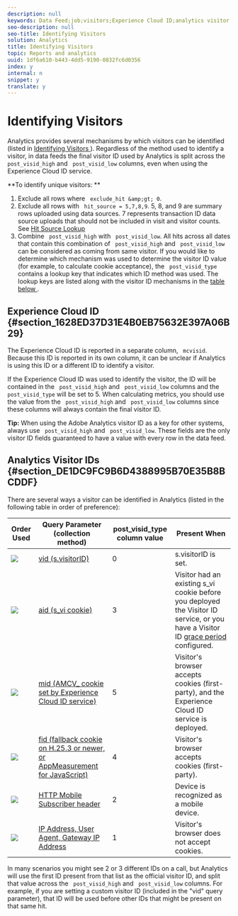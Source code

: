 ```yaml
---
description: null
keywords: Data Feed;job;visitors;Experience Cloud ID;analytics visitor id;identify
seo-description: null
seo-title: Identifying Visitors
solution: Analytics
title: Identifying Visitors
topic: Reports and analytics
uuid: 1df6a610-b443-4dd5-9190-0832fc6d0356
index: y
internal: n
snippet: y
translate: y
---
```


# Identifying Visitors

Analytics provides several mechanisms by which visitors can be identified (listed in [ Identifying Visitors ](datafeeds-visid.md#concept_BE966BABA7D0475BB706BC6676B8FA11)). Regardless of the method used to identify a visitor, in data feeds the final visitor ID used by Analytics is split across the ` post_visid_high` and ` post_visid_low` columns, even when using the Experience Cloud ID service. 

**To identify unique visitors: ** 

1. Exclude all rows where ` exclude_hit &amp;gt; 0`.
1. Exclude all rows with ` hit_source = 5,7,8,9`. 5, 8, and 9 are summary rows uploaded using data sources. 7 represents transaction ID data source uploads that should not be included in visit and visitor counts. See [ Hit Source Lookup ](datafeeds-hit-source.md#concept_FE4C114F6A524F7593D5CAC944C36C42)
1. Combine ` post_visid_high` with ` post_visid_low`. All hits across all dates that contain this combination of ` post_visid_high` and ` post_visid_low` can be considered as coming from same visitor.
If you would like to determine which mechanism was used to determine the visitor ID value (for example, to calculate cookie acceptance), the ` post_visid_type` contains a lookup key that indicates which ID method was used. The lookup keys are listed along with the visitor ID mechanisms in the [ table below ](datafeeds-visid.md#table_D267D36451F643D1BB68AF6FEAA6AD1A). 

## Experience Cloud ID {#section_1628ED37D31E4B0EB75632E397A06B29}

The Experience Cloud ID is reported in a separate column, ` mcvisid`. Because this ID is reported in its own column, it can be unclear if Analytics is using this ID or a different ID to identify a visitor. 

If the Experience Cloud ID was used to identify the visitor, the ID will be contained in the ` post_visid_high` and ` post_visid_low` columns and the ` post_visid_type` will be set to 5. When calculating metrics, you should use the value from the ` post_visid_high` and ` post_visid_low` columns since these columns will always contain the final visitor ID. 

**Tip:** When using the Adobe Analytics visitor ID as a key for other systems, always use ` post_visid_high` and ` post_visid_low`. These fields are the only visitor ID fields guaranteed to have a value with every row in the data feed. 

## Analytics Visitor IDs {#section_DE1DC9FC9B6D4388995B70E35B8BCDDF}

There are several ways a visitor can be identified in Analytics (listed in the following table in order of preference): 

|  Order Used  | Query Parameter (collection method)  | post_visid_type column value  | Present When  |
|---|---|---|---|
|   ![](graphics/step1_icon.png)  | [ vid (s.visitorID) ](http://marketing.adobe.com/resources/help/en_US/sc/implement/?f=visid_custom)  | 0  | s.visitorID is set.  |
|   ![](graphics/step2_icon.png)  | [ aid (s_vi cookie) ](http://marketing.adobe.com/resources/help/en_US/sc/implement/?f=visid_analytics)  | 3  | Visitor had an existing s_vi cookie before you deployed the Visitor ID service, or you have a Visitor ID [ grace period ](http://marketing.adobe.com/resources/help/en_US/mcvid/?f=mcvid_grace_period) configured.  |
|   ![](graphics/step3_icon.png)  | [ mid (AMCV_ cookie set by Experience Cloud ID service) ](http://marketing.adobe.com/resources/help/en_US/mcvid/)  | 5  | Visitor's browser accepts cookies (first-party), and the Experience Cloud ID service is deployed.  |
|   ![](graphics/step4_icon.png)  | [ fid (fallback cookie on H.25.3 or newer, or AppMeasurement for JavaScript) ](http://marketing.adobe.com/resources/help/en_US/sc/implement/?f=visid_fallback)  | 4  | Visitor's browser accepts cookies (first-party).  |
|   ![](graphics/step5_icon.png)  | [ HTTP Mobile Subscriber header ](http://marketing.adobe.com/resources/help/en_US/sc/implement/?f=visid_mobile)  | 2  | Device is recognized as a mobile device.  |
|   ![](graphics/step6_icon.png)  | [ IP Address, User Agent, Gateway IP Address ](http://marketing.adobe.com/resources/help/en_US/sc/implement/?f=visid_fallback)  | 1  | Visitor's browser does not accept cookies.  |

In many scenarios you might see 2 or 3 different IDs on a call, but Analytics will use the first ID present from that list as the official visitor ID, and split that value across the ` post_visid_high` and ` post_visid_low` columns. For example, if you are setting a custom visitor ID (included in the "vid" query parameter), that ID will be used before other IDs that might be present on that same hit. 
